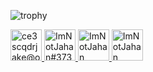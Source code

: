 ![trophy](https://github-profile-trophy.vercel.app/?username=imnotjahan&theme=darkhub&column=7&no-frame=true)

<div id="links">
  <a href="mailto:ce3scqdrjake@opayq.com">
    <img src="https://upload.wikimedia.org/wikipedia/commons/thumb/8/8c/Gmail_Icon_%282013-2020%29.svg/1280px-Gmail_Icon_%282013-2020%29.svg.png" alt="ce3scqdrjake@opayq.com"  height="50px">
  </a>
  <a href="https://discord.com/channels/@me/462012039976583168">
    <img src="https://theme.zdassets.com/theme_assets/678183/84b82d07b293907113d9d4dafd29bfa170bbf9b6.ico" alt="ImNotJahan#3737" height="50px">
  </a>
  <a href="https://steamcommunity.com/id/tisu5051/myworkshopfiles/">
    <img src="https://steamcommunity.com/favicon.ico" alt="ImNotJahan" height="50px">
  </a>
  <a href="https://www.curseforge.com/members/shower_minimum/projects">
    <img src="https://styles.redditmedia.com/t5_3errm/styles/communityIcon_626lcjroufc61.png?width=256&s=649b71858126bcbb3e49b57ce6ec640f5e7ecba4" alt="ImNotJahan" height="50px">
  </a>
</div>
